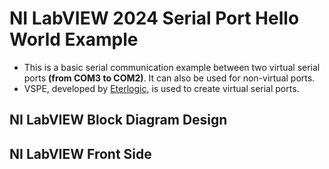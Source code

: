 # NI LabVIEW 2024 Serial Port Hello World Example

- This is a basic serial communication example between two virtual serial ports **(from COM3 to COM2)**. It can also be used for non-virtual ports.
- VSPE, developed by [Eterlogic](https://eterlogic.com/products.vspe.html), is used to create virtual serial ports.

## NI LabVIEW Block Diagram Design

## NI LabVIEW Front Side
